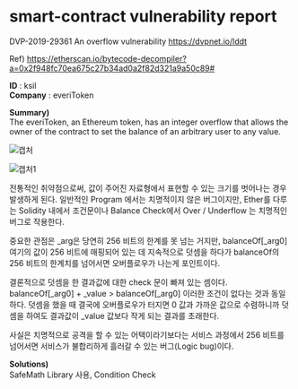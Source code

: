# smart-contract vulnerability report

DVP-2019-29361 An overflow vulnerability
https://dvpnet.io/lddt

Ref) https://etherscan.io/bytecode-decompiler?a=0x2f948fc70ea675c27b34ad0a2f82d321a9a50c89#

**ID** : ksil<br>**Company** : everiToken

**Summary)**<br>
The everiToken, an Ethereum token, has an integer overflow that allows the owner of the contract to set the balance of an arbitrary user to any value.

![캡처](https://user-images.githubusercontent.com/31252686/65886096-ac049a00-e3d6-11e9-9a2f-366f6e5ee20e.PNG)

![캡처1](https://user-images.githubusercontent.com/31252686/65886131-bd4da680-e3d6-11e9-8aa1-15ef57e1b782.PNG)

전통적인 취약점으로써, 값이 주어진 자료형에서 표현할 수 있는 크기를 벗어나는 경우 발생하게 된다.
일반적인 Program 에서는 치명적이지 않은 버그이지만, Ether를 다루는 Solidity 내에서 조건문이나 Balance Check에서 Over / Underflow 는 치명적인 버그로 작용한다.

중요한 관점은 _arg은 당연히 256 비트의 한계를 못 넘는 거지만, balanceOf[_arg0] 여기의 값이 256 비트에 매핑되어 있는 데 지속적으로 덧셈을 하다가 balanceOf의 256 비트의 한계치를 넘어서면 오버플로우가 나는게 포인트이다.

결론적으로 덧셈을 한 결과값에 대한 check 문이 빠져 있는 셈이다.
balanceOf[_arg0] + _value > balanceOf[_arg0] 이러한 조건이 없다는 것과 동일하다. 덧셈을 했을 때 결국에 오버플로우가 터지면 0 값과 가까운 값으로 수렴하니까 덧셈을 하여도 결과값이 _value 값보다 작게 되는 결과를 초래한다.

사실은 치명적으로 공격을 할 수 있는 어택이라기보다는 서비스 과정에서 256 비트를 넘어서면 서비스가 불합리하게 흘러갈 수 있는 버그(Logic bug)이다.


**Solutions)** <br>
SafeMath Library 사용, Condition Check
